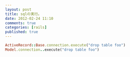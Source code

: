 ```yaml
---
layout: post
title: sqlの実行。
date: 2012-02-24 11:10
comments: true
categories: [rails]
published: true
---
```




``` ruby
ActiveRecord::Base.connection.execute("drop table foo")
Model.connection..execute("drop table foo")
```


